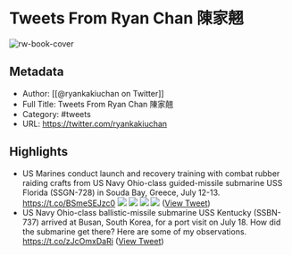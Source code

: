 # Tweets From Ryan Chan 陳家翹

![rw-book-cover](https://pbs.twimg.com/profile_images/1250849969382162432/ThlFEoQh.jpg)

## Metadata
- Author: [[@ryankakiuchan on Twitter]]
- Full Title: Tweets From Ryan Chan 陳家翹
- Category: #tweets
- URL: https://twitter.com/ryankakiuchan

## Highlights
- US Marines conduct launch and recovery training with combat rubber raiding crafts from US Navy Ohio-class guided-missile submarine USS Florida (SSGN-728) in Souda Bay, Greece, July 12-13. https://t.co/BSmeSEJzc0
  ![](https://pbs.twimg.com/media/F1SQtUDXwAMk7_t.jpg)
  ![](https://pbs.twimg.com/media/F1SQy3tXwAIcTTs.jpg)
  ![](https://pbs.twimg.com/media/F1SQ5oXWAAcboiW.jpg)
  ![](https://pbs.twimg.com/media/F1SRAIhXwAAO_ZS.jpg) ([View Tweet](https://twitter.com/ryankakiuchan/status/1681128336691458050))
- US Navy Ohio-class ballistic-missile submarine USS Kentucky (SSBN-737) arrived at Busan, South Korea, for a port visit on July 18. How did the submarine get there? Here are some of my observations.
  https://t.co/zJcOmxDaRi ([View Tweet](https://twitter.com/ryankakiuchan/status/1681856178127802368))
